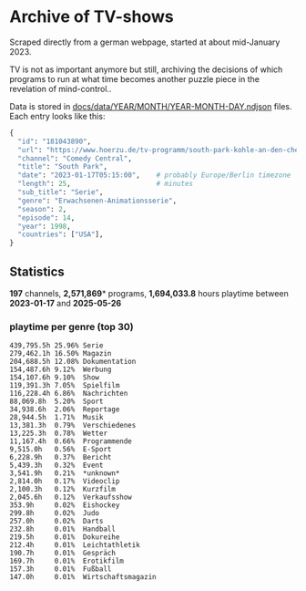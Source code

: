 # Archive of TV-shows

Scraped directly from a german webpage, started at about mid-January 2023.

TV is not as important anymore but still, archiving the decisions of which programs to run at what time
becomes another puzzle piece in the revelation of mind-control.. 

Data is stored in [docs/data/YEAR/MONTH/YEAR-MONTH-DAY.ndjson](docs/data/) files. 
Each entry looks like this:

```python
{
  "id": "181043890", 
  "url": "https://www.hoerzu.de/tv-programm/south-park-kohle-an-den-chefkoch/bid_181043890/", 
  "channel": "Comedy Central", 
  "title": "South Park", 
  "date": "2023-01-17T05:15:00",    # probably Europe/Berlin timezone 
  "length": 25,                     # minutes 
  "sub_title": "Serie", 
  "genre": "Erwachsenen-Animationsserie", 
  "season": 2, 
  "episode": 14, 
  "year": 1998, 
  "countries": ["USA"],
}
```

## Statistics

**197** channels, **2,571,869*** programs, **1,694,033.8** hours playtime between **2023-01-17** and **2025-05-26**


### playtime per genre (top 30)

    439,795.5h 25.96% Serie
    279,462.1h 16.50% Magazin
    204,688.5h 12.08% Dokumentation
    154,487.6h 9.12%  Werbung
    154,107.6h 9.10%  Show
    119,391.3h 7.05%  Spielfilm
    116,228.4h 6.86%  Nachrichten
    88,069.8h  5.20%  Sport
    34,938.6h  2.06%  Reportage
    28,944.5h  1.71%  Musik
    13,381.3h  0.79%  Verschiedenes
    13,225.3h  0.78%  Wetter
    11,167.4h  0.66%  Programmende
    9,515.0h   0.56%  E-Sport
    6,228.9h   0.37%  Bericht
    5,439.3h   0.32%  Event
    3,541.9h   0.21%  *unknown*
    2,814.0h   0.17%  Videoclip
    2,100.3h   0.12%  Kurzfilm
    2,045.6h   0.12%  Verkaufsshow
    353.9h     0.02%  Eishockey
    299.8h     0.02%  Judo
    257.0h     0.02%  Darts
    232.8h     0.01%  Handball
    219.5h     0.01%  Dokureihe
    212.4h     0.01%  Leichtathletik
    190.7h     0.01%  Gespräch
    169.7h     0.01%  Erotikfilm
    157.3h     0.01%  Fußball
    147.0h     0.01%  Wirtschaftsmagazin
